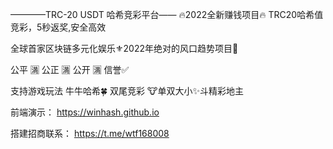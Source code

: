 ————TRC-20 USDT 哈希竞彩平台——
🔥2022全新赚钱项目🔥
TRC20哈希值竞彩，5秒返奖,安全高效

全球首家区块链多元化娱乐⚜️2022年绝对的风口趋势项目🌹

公平 🈵 公正 🈵  公开 🈵 信誉✅

支持游戏玩法
牛牛哈希🍀  双尾竞彩 🐮单双大小✨斗精彩地主

前端演示： https://winhash.github.io

搭建招商联系： https://t.me/wtf168008 